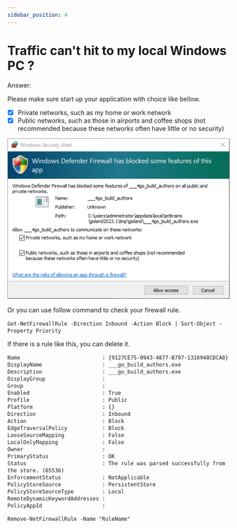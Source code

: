 ```yaml
---
sidebar_position: 4
---
```


# Traffic can't hit to my local Windows PC ?

Answer:

Please make sure start up your application with choice like bellow.

- [x] Private networks, such as my home or work network
- [x] Public networks, such as those in airports and coffee shops (not recommended because these networks often have
  little or no security)

![windows_firewall_en.png](img/windows_firewall_rule.png)

Or you can use follow command to check your firewall rule.

```shell
Get-NetFirewallRule -Direction Inbound -Action Block | Sort-Object -Property Priority
```

If there is a rule like this, you can delete it.

```shell
Name                          : {9127CE75-0943-4877-B797-1316948CDCA8}
DisplayName                   : ___go_build_authors.exe
Description                   : ___go_build_authors.exe
DisplayGroup                  :
Group                         :
Enabled                       : True
Profile                       : Public
Platform                      : {}
Direction                     : Inbound
Action                        : Block
EdgeTraversalPolicy           : Block
LooseSourceMapping            : False
LocalOnlyMapping              : False
Owner                         :
PrimaryStatus                 : OK
Status                        : The rule was parsed successfully from the store. (65536)
EnforcementStatus             : NotApplicable
PolicyStoreSource             : PersistentStore
PolicyStoreSourceType         : Local
RemoteDynamicKeywordAddresses :
PolicyAppId                   :
```

```shell
Remove-NetFirewallRule -Name "RuleName"
```